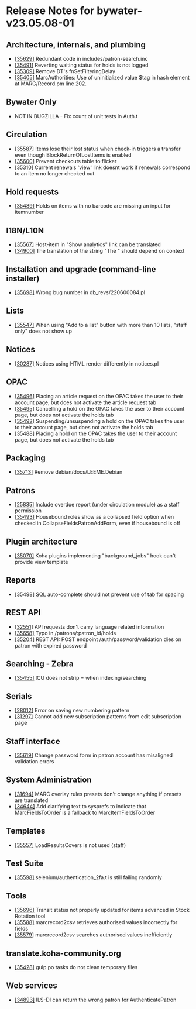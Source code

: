 
# Release Notes for bywater-v23.05.08-01

## Architecture, internals, and plumbing

- [[35629]](http://bugs.koha-community.org/bugzilla3/show_bug.cgi?id=35629) Redundant code in includes/patron-search.inc
- [[35491]](http://bugs.koha-community.org/bugzilla3/show_bug.cgi?id=35491) Reverting waiting status for holds is not logged
- [[35309]](http://bugs.koha-community.org/bugzilla3/show_bug.cgi?id=35309) Remove DT's fnSetFilteringDelay
- [[35405]](http://bugs.koha-community.org/bugzilla3/show_bug.cgi?id=35405) MarcAuthorities: Use of uninitialized value $tag in hash element at MARC/Record.pm line 202.

## Bywater Only

- NOT IN BUGZILLA - Fix count of unit tests in Auth.t

## Circulation

- [[35587]](http://bugs.koha-community.org/bugzilla3/show_bug.cgi?id=35587) Items lose their lost status when check-in triggers a transfer even though BlockReturnOfLostItems is enabled
- [[35600]](http://bugs.koha-community.org/bugzilla3/show_bug.cgi?id=35600) Prevent checkouts table to flicker
- [[35310]](http://bugs.koha-community.org/bugzilla3/show_bug.cgi?id=35310) Current renewals 'view' link doesnt work if renewals correspond to an item no longer checked out

## Hold requests

- [[35489]](http://bugs.koha-community.org/bugzilla3/show_bug.cgi?id=35489) Holds on items with no barcode are missing an input for itemnumber

## I18N/L10N

- [[35567]](http://bugs.koha-community.org/bugzilla3/show_bug.cgi?id=35567) Host-item in "Show analytics" link can be translated
- [[34900]](http://bugs.koha-community.org/bugzilla3/show_bug.cgi?id=34900) The translation of the string "The " should depend on context

## Installation and upgrade (command-line installer)

- [[35698]](http://bugs.koha-community.org/bugzilla3/show_bug.cgi?id=35698) Wrong bug number in db_revs/220600084.pl

## Lists

- [[35547]](http://bugs.koha-community.org/bugzilla3/show_bug.cgi?id=35547) When using "Add to a list" button with more than 10 lists, "staff only" does not show up

## Notices

- [[30287]](http://bugs.koha-community.org/bugzilla3/show_bug.cgi?id=30287) Notices using HTML render differently in notices.pl

## OPAC

- [[35496]](http://bugs.koha-community.org/bugzilla3/show_bug.cgi?id=35496) Placing an article request on the OPAC takes the user to their account page, but does not activate the article request tab
- [[35495]](http://bugs.koha-community.org/bugzilla3/show_bug.cgi?id=35495) Cancelling a hold on the OPAC takes the user to their account page, but does not activate the holds tab
- [[35492]](http://bugs.koha-community.org/bugzilla3/show_bug.cgi?id=35492) Suspending/unsuspending a hold on the OPAC takes the user to their account page, but does not activate the holds tab
- [[35488]](http://bugs.koha-community.org/bugzilla3/show_bug.cgi?id=35488) Placing a hold on the OPAC takes the user to their account page, but does not activate the holds tab

## Packaging

- [[35713]](http://bugs.koha-community.org/bugzilla3/show_bug.cgi?id=35713) Remove debian/docs/LEEME.Debian

## Patrons

- [[25835]](http://bugs.koha-community.org/bugzilla3/show_bug.cgi?id=25835) Include overdue report (under circulation module) as a staff permission
- [[35493]](http://bugs.koha-community.org/bugzilla3/show_bug.cgi?id=35493) Housebound roles show as a collapsed field option when checked in CollapseFieldsPatronAddForm, even if housebound is off

## Plugin architecture

- [[35070]](http://bugs.koha-community.org/bugzilla3/show_bug.cgi?id=35070) Koha plugins implementing "background_jobs" hook can't provide view template

## Reports

- [[35498]](http://bugs.koha-community.org/bugzilla3/show_bug.cgi?id=35498) SQL auto-complete should not prevent use of tab for spacing

## REST API

- [[32551]](http://bugs.koha-community.org/bugzilla3/show_bug.cgi?id=32551) API requests don't carry language related information
- [[35658]](http://bugs.koha-community.org/bugzilla3/show_bug.cgi?id=35658) Typo in /patrons/:patron_id/holds
- [[35204]](http://bugs.koha-community.org/bugzilla3/show_bug.cgi?id=35204) REST API: POST endpoint /auth/password/validation dies on patron with expired password

## Searching - Zebra

- [[35455]](http://bugs.koha-community.org/bugzilla3/show_bug.cgi?id=35455) ICU does not strip = when indexing/searching

## Serials

- [[28012]](http://bugs.koha-community.org/bugzilla3/show_bug.cgi?id=28012) Error on saving new numbering pattern
- [[31297]](http://bugs.koha-community.org/bugzilla3/show_bug.cgi?id=31297) Cannot add new subscription patterns from edit subscription page

## Staff interface

- [[35619]](http://bugs.koha-community.org/bugzilla3/show_bug.cgi?id=35619) Change password form in patron account has misaligned validation errors

## System Administration

- [[31694]](http://bugs.koha-community.org/bugzilla3/show_bug.cgi?id=31694) MARC overlay rules presets don't change anything if presets are translated
- [[34644]](http://bugs.koha-community.org/bugzilla3/show_bug.cgi?id=34644) Add clarifying text to sysprefs to indicate that MarcFieldsToOrder is a fallback to MarcItemFieldsToOrder

## Templates

- [[35557]](http://bugs.koha-community.org/bugzilla3/show_bug.cgi?id=35557) LoadResultsCovers is not used (staff)

## Test Suite

- [[35598]](http://bugs.koha-community.org/bugzilla3/show_bug.cgi?id=35598) selenium/authentication_2fa.t is still failing randomly

## Tools

- [[35696]](http://bugs.koha-community.org/bugzilla3/show_bug.cgi?id=35696) Transit status not properly updated for items advanced in Stock Rotation tool
- [[35588]](http://bugs.koha-community.org/bugzilla3/show_bug.cgi?id=35588) marcrecord2csv retrieves authorised values incorrectly for fields
- [[35579]](http://bugs.koha-community.org/bugzilla3/show_bug.cgi?id=35579) marcrecord2csv searches authorised values inefficiently

## translate.koha-community.org

- [[35428]](http://bugs.koha-community.org/bugzilla3/show_bug.cgi?id=35428) gulp po tasks do not clean temporary files

## Web services

- [[34893]](http://bugs.koha-community.org/bugzilla3/show_bug.cgi?id=34893) ILS-DI can return the wrong patron for AuthenticatePatron


